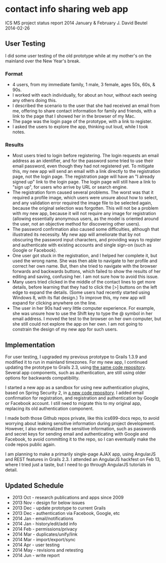 contact info sharing web app
============================
ICS MS project status report 2014 January & February
J. David Beutel  
2014-02-26


User Testing
------------

I did some user testing of the old prototype
while at my mother's on the mainland over the New Year's break.

### Format

* 4 users, from my immediate family, 1 male, 3 female, ages 50s, 60s, & 90s.
* I worked with each individually, for about an hour,
without each seeing any others doing this.
* I described the scenario to the user that she had received an email
from me, offering to share contact information for family and friends,
with a link to the page that I showed her in the browser of my Mac.
* The page was the login page of the prototype, with a link to register.
* I asked the users to explore the app, thinking out loud,
while I took notes.

### Results

* Most users tried to login before registering.  The login requests
an email address as an identifier, and for the password some tried
to use their email password, even though they had not registered
yet.  To mitigate this, my new app will send an email with a link
directly to the registration page, not the login page.  The
registration page will have an "I already signed up" link to the
login page.  The login page will still have a link to "sign up",
for users who arrive by URL or search engine.
* The registration form caused several problems.
The worst was that it required a profile image,
which users were unsure about how to select,
and any validation error required the image file to be selected again,
because the original selection was forgotten.
This will not be a problem with my new app, 
because it will not require any image for registration
(allowing essentially anonymous users, as the model is oriented
around the user, not an objective method for discovering other users).
* The password confirmation also caused some difficulties,
although that illustrated its necessity.  My new app will
ameliorate that by not obscuring the password input characters,
and providing ways to register and authenticate with existing
accounts and single sign-on (such as Google or Facebook).
* One user got stuck in the registration,
and I helped her complete it, but used the wrong name.
She was then able to navigate to her profile and correct her own name.
But, then she tried to navigate with the browser forwards and backwards buttons,
which failed to show the results of her editing and saving, confusing her.
I am not sure how to avoid this issue.
* Many users tried clicked in the middle of the contact lines
to get more details, before learning that they had to click
the [>] buttons on the left edge to expand the details.
(Some users had recently started
using Windows 8, with its flat design.)  To improve this,
my new app will expand for clicking anywhere on the line.
* The user in her 90s had very little computer experience.
For example, she was unsure how to use the Shift key to type the @ symbol
in her email address.  I moved the test to the browser on her own
computer, but she still could not explore the app on her own.
I am not going to constrain the design of my new app for such users.



Implementation
--------------

For user testing, I upgraded my previous prototype to Grails 1.3.9
and modified it to run in mainland timezones.
For my new app, I continued updating the prototype to Grails 2.3,
using [the same code repository](https://github.com/jdbeutel/ics699-bendy).
Several app components, such as authentication, are still using older options
for backwards compatibility.

I started a new app as a sandbox for using new authentication plugins,
based on Spring Security 2,
in [a new code repository](https://github.com/jdbeutel/ics699-ss2).
I added email confirmation for registration,
and registration and authentication by Google or Facebook account.
I still need to migrate this to my original app,
replacing its old authentication component.

I made both those Github repos private, like this ics699-docs repo,
to avoid worrying about leaking sensitive information during
project development.  However, I also externalized the
sensitive information, such as passwords and secret keys for
sending email and authenticating with Google and Facebook, to avoid committing
it to the repo, so I can eventually make the code repos public again.

I am planning to make a primarily single-page
AJAX app, using AngularJS and REST features in Grails 2.3.
I attended an AngularJS hackfest on Feb 13,
where I tried just a taste,
but I need to go through AngularJS tutorials in detail.


Updated Schedule
------------------

* 2013 Oct - research publications and apps since 2009
* 2013 Nov - design for below issues
* 2013 Dec - update prototype to current Grails
* 2013 Dec - authentication via Facebook, Google, etc
* 2014 Jan - email/notifications
* 2014 Jan - history/edit/add info
* 2014 Feb - permissions/privacy
* 2014 Mar - duplicates/unify/link
* 2014 Mar - import/export/sync
* 2014 Apr - user testing
* 2014 May - revisions and retesting
* 2014 Jun - write report

